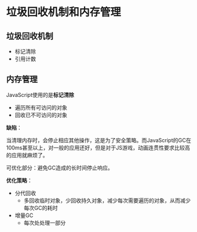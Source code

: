 # 垃圾回收机制和内存管理

## 垃圾回收机制

- 标记清除
- 引用计数

## 内存管理

JavaScript使用的是**标记清除**

- 遍历所有可访问的对象
- 回收已不可访问的对象

**缺陷**：

当清理内存时，会停止相应其他操作，这是为了安全策略。而JavaScript的GC在100ms甚至以上，对一般的应用还好，但是对于JS游戏，动画连贯性要求比较高的应用就麻烦了。

可优化部分：避免GC造成的长时间停止响应。

**优化策略**：

- 分代回收
  - 多回收临时对象，少回收持久对象，减少每次需要遍历的对象，从而减少每次GC的耗时
- 增量GC
  - 每次处处理一部分